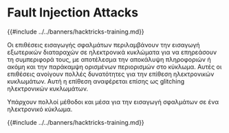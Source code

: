 # Fault Injection Attacks

{{#include ../../banners/hacktricks-training.md}}

Οι επιθέσεις εισαγωγής σφαλμάτων περιλαμβάνουν την εισαγωγή εξωτερικών διαταραχών σε ηλεκτρονικά κυκλώματα για να επηρεάσουν τη συμπεριφορά τους, με αποτέλεσμα την αποκάλυψη πληροφοριών ή ακόμη και την παράκαμψη ορισμένων περιορισμών στο κύκλωμα. Αυτές οι επιθέσεις ανοίγουν πολλές δυνατότητες για την επίθεση ηλεκτρονικών κυκλωμάτων. Αυτή η επίθεση αναφέρεται επίσης ως glitching ηλεκτρονικών κυκλωμάτων.

Υπάρχουν πολλοί μέθοδοι και μέσα για την εισαγωγή σφαλμάτων σε ένα ηλεκτρονικό κύκλωμα.

{{#include ../../banners/hacktricks-training.md}}
